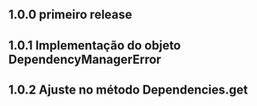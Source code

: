 ## 1.0.0 primeiro release

## 1.0.1 Implementação do objeto DependencyManagerError

## 1.0.2 Ajuste no método Dependencies.get